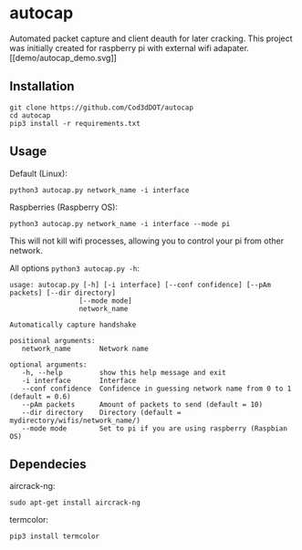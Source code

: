 # autocap
 Automated packet capture and client deauth for later cracking.
 This project was initially created for raspberry pi with external wifi adapater.
 [[demo/autocap_demo.svg]]
## Installation
 ```
 git clone https://github.com/Cod3dDOT/autocap
 cd autocap
 pip3 install -r requirements.txt
 ```
## Usage
 Default (Linux):
 ```
 python3 autocap.py network_name -i interface
 ```
 Raspberries (Raspberry OS):
 ```
 python3 autocap.py network_name -i interface --mode pi
 ```
 This will not kill wifi processes, allowing you to control your pi from other network.
 
 All options ```python3 autocap.py -h```:
 ```
 usage: autocap.py [-h] [-i interface] [--conf confidence] [--pAm packets] [--dir directory]
                  [--mode mode]
                  network_name

 Automatically capture handshake

 positional arguments:
	network_name       Network name

 optional arguments:
	-h, --help         show this help message and exit
	-i interface       Interface
	--conf confidence  Confidence in guessing network name from 0 to 1 (default = 0.6)
	--pAm packets      Amount of packets to send (default = 10)
	--dir directory    Directory (default = mydirectory/wifis/network_name/)
	--mode mode        Set to pi if you are using raspberry (Raspbian OS)
 ```
## Dependecies
 aircrack-ng:
 ```
 sudo apt-get install aircrack-ng
 ```
 termcolor:
 ```
 pip3 install termcolor
 ```